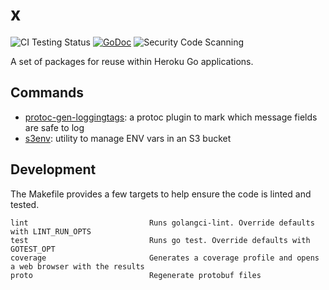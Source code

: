 # x

![CI Testing Status](https://github.com/heroku/x/workflows/CI/badge.svg)&nbsp;[![GoDoc](https://godoc.org/github.com/heroku/x?status.svg)](http://godoc.org/github.com/heroku/x)&nbsp;![Security Code Scanning](https://github.com/heroku/x/workflows/Code%20Scanning/badge.svg)

A set of packages for reuse within Heroku Go applications.

## Commands

* [protoc-gen-loggingtags](./cmd/protoc-gen-loggingtags): a protoc plugin to mark which message fields are safe to log
* [s3env](./cmd/s3env): utility to manage ENV vars in an S3 bucket

## Development

The Makefile provides a few targets to help ensure the code is linted and tested.

```console
lint                           Runs golangci-lint. Override defaults with LINT_RUN_OPTS
test                           Runs go test. Override defaults with GOTEST_OPT
coverage                       Generates a coverage profile and opens a web browser with the results
proto                          Regenerate protobuf files
```
